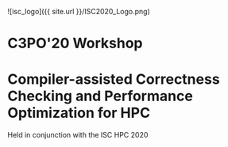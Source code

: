 ![isc\_logo]({{ site.url }}/ISC2020_Logo.png)

# C3PO'20 Workshop
# Compiler-assisted Correctness Checking and Performance Optimization for HPC

Held in conjunction with the ISC HPC 2020 


<!---
Home
Program
Call for Papers
Organizers
-->

